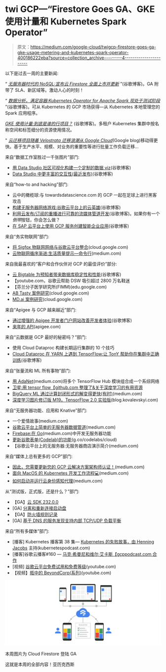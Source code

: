# twi GCP—“Firestore Goes GA、GKE 使用计量和 Kubernetes Spark Operator”

> 原文：<https://medium.com/google-cloud/twigcp-firestore-goes-ga-gke-usage-metering-and-kubernetes-spark-operator-400186222eba?source=collection_archive---------4----------------------->

以下是过去一周的主要新闻:

“ [*无服务器时代的 NoSQL:宣布云 Firestore 全面上市并更新*](http://gtech.run/cuc32) ”(谷歌博客)。GA 附带了 SLA、新区域等。激动人心的时刻！

“ [*数据分析，满足容器:Kubernetes Operator for Apache Spark 现处于测试阶段*](http://gtech.run/r9jh2) ”(谷歌博客)。可从 Kubernetes 的 GCP 市场获得—从 Kubernetes 本地管理您的 Spark 应用程序。

[*GKE 使用计量:到底是谁的行项目？*](http://gtech.run/7xj6h) (谷歌博客)。多租户 Kubernetes 集群中按名称空间和标签细分的资源使用情况。

" [*云迁移项目随着 Velostrata 迁移浪潮从 Google Cloud*](http://gtech.run/qaxhm)(Google blog)移动得更快。基于生产水平、规模、对业务的重要性等进行批量工作负载迁移…

来自“数据工作室胜过一千张图片”部门:

*   [用 Data Studio 社区可视化构建一个定制的数据 viz](http://gtech.run/cye2v)(谷歌博客)
*   [Data Studio 中更丰富的交互性(最近发布)](http://gtech.run/rak64)(谷歌博客)

来自“how-to and hacking”部门:

*   云中的橄榄球:与 towardsdatascience.com 的 GCP 一起在足球上进行黑客攻击
*   [构建无服务器网络游戏:谷歌云平台上的云英雄](http://gtech.run/he968)(谷歌博客)
*   [利用云发布/订阅的重播进行可靠的流媒体管道开发](http://gtech.run/px8xv)(谷歌博客)。如果你有一个*倒带*按钮，你会怎么做？
*   [在 SAP 云平台上使用 GCP 服务创建智能企业应用](http://gtech.run/hkcmt)(谷歌博客)

来自“务实物联网”部门:

*   [将 Sigfox 物联网网络与谷歌云平台整合](http://gtech.run/fvazg)(cloud.google.com)
*   [云物联网循序渐进:生活质量提示—命令行](http://gtech.run/ux5sb)(medium.com)

来自我最喜欢的“客户和合作伙伴对 GCP 的最佳评价”部分:

*   [云 Bigtable 为预知者带来数据库稳定性和性能](http://gtech.run/gcrty)(谷歌博客)
*   【youtube.com，谷歌云帮助 DSW 吸引超过 2800 万名鞋迷
*   【芬兰分子医学研究所(FIMM)(edu.google.com)
*   [AB Tasty 案例研究](http://gtech.run/rlnta)(cloud.google.com)
*   [MD.ai 案例研究](http://gtech.run/8hjcf)(cloud.google.com)

来自“Apigee 与 GCP 越来越近”部门:

*   [通过增强的 Apigee 开发者门户网站改善开发者体验](http://gtech.run/vdbfl)(谷歌博客)
*   [来年的 API](http://gtech.run/l95fv)(apigee.com)

来自“云数据是 GCP 最好的秘密吗？”部门:

*   使用 Cloud Dataproc 构建长期运行集群的 10 个技巧
*   [Cloud Dataproc 在 YARN 上遇到 TensorFlow:让 TonY 帮助你在集群中正确训练](http://gtech.run/uh6aa)(谷歌博客)

来自“张量流和 ML 所有事物”部门:

*   [用 AdaNet](http://gtech.run/l2vck)(medium.com)将多个 TensorFlow Hub 模块组合成一个系综网络
*   [卫星:用 tensor flow【github.com 整理了&关于深度学习的有用资源](http://gtech.run/63lvg)
*   [BigQuery ML 通过计算封闭形式的解变得更快(有时)](http://gtech.run/vy4ak)(medium.com)
*   [深度学习图片修订版 M19。TensorFlow 2.0 实验版](http://gtech.run/j9vr4)(blog.kovalevskyi.com)

来自“无服务器功能、应用和 Knative”部门:

*   一个爱情故事(medium.com)
*   [谷歌云平台上简单的无服务器数据管道](http://gtech.run/xcmkd)(medium.com)
*   [Firebase:在 Go](http://gtech.run/ux62u)(medium.com)中开发无服务器功能
*   [更新谷歌表单(Codelab)的功能](http://gtech.run/ldwql)(g.co/codelabs/cloud)
*   【谷歌云平台上的无服务器:无服务器商店演示简介(medium.com)

来自“媒体上总有更多的 GCP”部门:

*   [因此，您需要更新您的 GCP 云解决方案架构师认证！](http://gtech.run/fye4x)(medium.com)
*   [面向 MacOS 的 Kubernetes 开发工作流程💻](http://gtech.run/5mu9u)(medium.com)
*   [如何启动并运行云身份感知代理](http://gtech.run/s2nej)(medium.com)

从“测试版，正式版，还是什么？”部门:

*   【GA】[云 SDK 232.0.0](http://gtech.run/wfg8w)
*   [GA] [分离和重新连接启动盘](http://gtech.run/vpmx2)
*   【GA】[防火墙规则记录](http://gtech.run/fn6fa)
*   [GA] [基于 DNS 的服务发现支持内部 TCP/UDP 负载平衡](http://gtech.run/cqq7x)

来自“所有多媒体”部门:

*   [播客] Kubernetes 播客第 38 集— [Kubernetes 的失败故事，由 Henning Jacobs](http://gtech.run/7vhcq) 主持(kubernetespodcast.com)
*   [播客]谷歌云播客#160 — [马克·希曼尼和维尔·艾卡斯【gcppodcast.com 合作](http://gtech.run/xmmuc)
*   [视频] [谷歌云平台免费试用和免费等级](http://gtech.run/63b6x)(youtube.com)
*   【视频】[瓶中的 BeyondCorp(系列)](http://gtech.run/bzs8m)(youtube.com)

[![](img/de41c44779a65203f51f491f0f117297.png)](http://gtech.run/cuc32)

本周图片为 Cloud Firestore 登陆 GA

这就是本周的全部内容！亚历克西斯